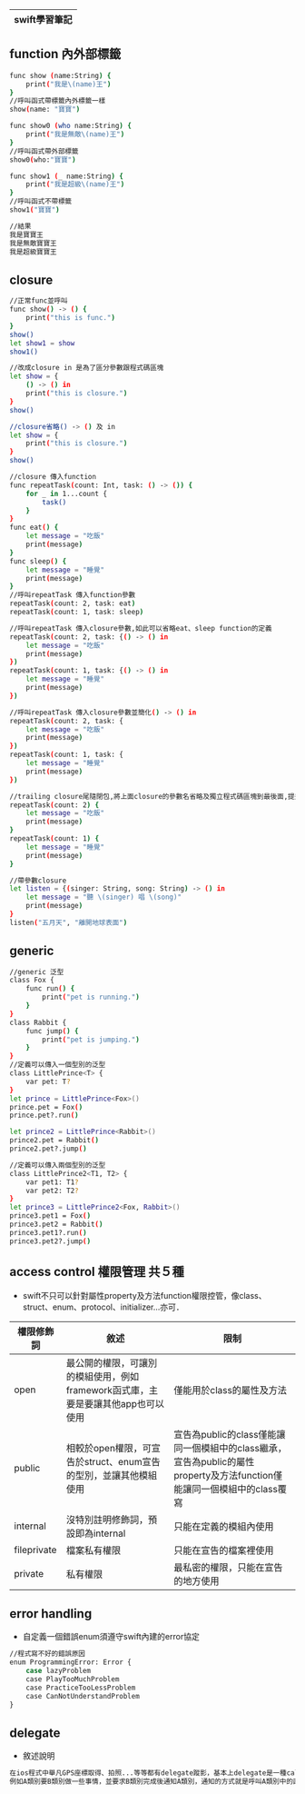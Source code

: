 |swift學習筆記 |
| ------ |
## function 內外部標籤
```sh
func show (name:String) {
    print("我是\(name)王")
}
//呼叫函式帶標籤內外標籤一樣
show(name: "寶寶")

func show0 (who name:String) {
    print("我是無敵\(name)王")
}
//呼叫函式帶外部標籤
show0(who:"寶寶")

func show1 (_ name:String) {
    print("我是超級\(name)王")
}
//呼叫函式不帶標籤
show1("寶寶")

```
```sh
//結果
我是寶寶王
我是無敵寶寶王
我是超級寶寶王
```
## closure

```sh
//正常func並呼叫
func show() -> () {
    print("this is func.")
}
show()
let show1 = show
show1()
```
```sh
//改成closure in 是為了區分參數跟程式碼區塊
let show = {
    () -> () in
    print("this is closure.")
}
show()
```
```sh
//closure省略() -> () 及 in
let show = {
    print("this is closure.")
}
show()
```
```sh
//closure 傳入function
func repeatTask(count: Int, task: () -> ()) {
    for _ in 1...count {
        task()
    }
}
func eat() {
    let message = "吃飯"
    print(message)
}
func sleep() {
    let message = "睡覺"
    print(message)
}
//呼叫repeatTask 傳入function參數
repeatTask(count: 2, task: eat)
repeatTask(count: 1, task: sleep)
```
```sh
//呼叫repeatTask 傳入closure參數,如此可以省略eat、sleep function的定義
repeatTask(count: 2, task: {() -> () in
    let message = "吃飯"
    print(message)
})
repeatTask(count: 1, task: {() -> () in
    let message = "睡覺"
    print(message)
})
```
```sh
//呼叫repeatTask 傳入closure參數並簡化() -> () in
repeatTask(count: 2, task: {
    let message = "吃飯"
    print(message)
})
repeatTask(count: 1, task: {
    let message = "睡覺"
    print(message)
})
```
```sh
//trailing closure尾隨閉包,將上面closure的參數名省略及獨立程式碼區塊到最後面,提升程式可讀性
repeatTask(count: 2) {
    let message = "吃飯"
    print(message)
}
repeatTask(count: 1) {
    let message = "睡覺"
    print(message)
}
```
```sh
//帶參數closure
let listen = {(singer: String, song: String) -> () in
    let message = "聽 \(singer) 唱 \(song)"
    print(message)
}
listen("五月天", "離開地球表面")
```
## generic
```sh
//generic 泛型
class Fox {
    func run() {
        print("pet is running.")
    }
}
class Rabbit {
    func jump() {
        print("pet is jumping.")
    }
}
//定義可以傳入一個型別的泛型
class LittlePrince<T> {
    var pet: T?
}
let prince = LittlePrince<Fox>()
prince.pet = Fox()
prince.pet?.run()

let prince2 = LittlePrince<Rabbit>()
prince2.pet = Rabbit()
prince2.pet?.jump()
```
```sh
//定義可以傳入兩個型別的泛型
class LittlePrince2<T1, T2> {
    var pet1: T1?
    var pet2: T2?
}
let prince3 = LittlePrince2<Fox, Rabbit>()
prince3.pet1 = Fox()
prince3.pet2 = Rabbit()
prince3.pet1?.run()
prince3.pet2?.jump()

```
## access control 權限管理 共５種
- swift不只可以針對屬性property及方法function權限控管，像class、struct、enum、protocol、initializer...亦可．

| 權限修飾詞 | 敘述 | 限制 |
| ------ | ------ | ------ |
| open | 最公開的權限，可讓別的模組使用，例如framework函式庫，主要是要讓其他app也可以使用 | 僅能用於class的屬性及方法 |
| public | 相較於open權限，可宣告於struct、enum宣告的型別，並讓其他模組使用 | 宣告為public的class僅能讓同一個模組中的class繼承，宣告為public的屬性property及方法function僅能讓同一個模組中的class覆寫 |
| internal | 沒特別註明修飾詞，預設即為internal | 只能在定義的模組內使用 |
| fileprivate | 檔案私有權限 | 只能在宣告的檔案裡使用 |
| private | 私有權限 | 最私密的權限，只能在宣告的地方使用 |

## error handling
- 自定義一個錯誤enum須遵守swift內建的error協定
```sh
//程式寫不好的錯誤原因
enum ProgrammingError: Error {
    case lazyProblem
    case PlayTooMuchProblem
    case PracticeTooLessProblem
    case CanNotUnderstandProblem
}
```
## delegate
- 敘述說明
```sh
在ios程式中舉凡GPS座標取得、拍照...等等都有delegate蹤影，基本上delegate是一種callback機制，讓類別在做某些事時可以呼叫另一個類別中的函數，
例如A類別要B類別做一些事情，並要求B類別完成後通知A類別，通知的方式就是呼叫A類別中的函數，而A類別的函數必須符合某個delegate的規範。
```

